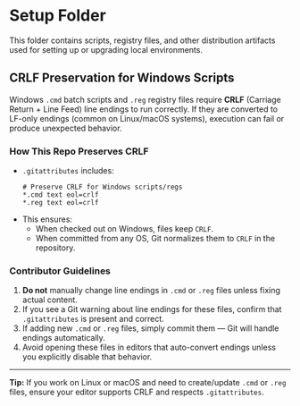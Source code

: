 <!-- status: stub; target: 150+ words -->
# Setup Folder

This folder contains scripts, registry files, and other distribution artifacts used for setting up or upgrading local environments.

## CRLF Preservation for Windows Scripts

Windows `.cmd` batch scripts and `.reg` registry files require **CRLF** (Carriage Return + Line Feed) line endings to run correctly.
If they are converted to LF-only endings (common on Linux/macOS systems), execution can fail or produce unexpected behavior.

### How This Repo Preserves CRLF

- `.gitattributes` includes:
  ```
  # Preserve CRLF for Windows scripts/regs
  *.cmd text eol=crlf
  *.reg text eol=crlf
  ```
- This ensures:
  - When checked out on Windows, files keep `CRLF`.
  - When committed from any OS, Git normalizes them to `CRLF` in the repository.

### Contributor Guidelines

1. **Do not** manually change line endings in `.cmd` or `.reg` files unless fixing actual content.
2. If you see a Git warning about line endings for these files, confirm that `.gitattributes` is present and correct.
3. If adding new `.cmd` or `.reg` files, simply commit them — Git will handle endings automatically.
4. Avoid opening these files in editors that auto-convert endings unless you explicitly disable that behavior.

---

**Tip:** If you work on Linux or macOS and need to create/update `.cmd` or `.reg` files, ensure your editor supports CRLF and respects `.gitattributes`.


